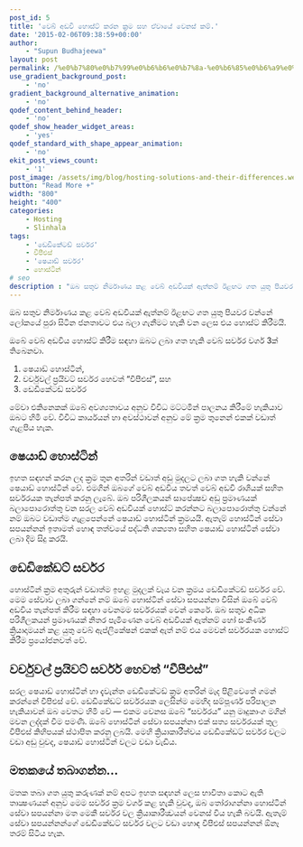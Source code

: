 ```yaml
---
post_id: 5
title: 'වෙබ් අඩවි හොස්ට් කරන ක්‍රම සහ ඒවායේ වෙනස් කම්.'
date: '2015-02-06T09:38:59+00:00'
author: 
    - "Supun Budhajeewa"
layout: post
permalink: /%e0%b7%80%e0%b7%99%e0%b6%b6%e0%b7%8a-%e0%b6%85%e0%b6%a9%e0%b7%80%e0%b7%92-%e0%b7%84%e0%b7%9c%e0%b7%83%e0%b7%8a%e0%b6%a7%e0%b7%8a-%e0%b6%9a%e0%b6%bb%e0%b6%b1-%e0%b6%9a%e0%b7%8a%e0%b6%bb/
use_gradient_background_post:
    - 'no'
gradient_background_alternative_animation:
    - 'no'
qodef_content_behind_header:
    - 'no'
qodef_show_header_widget_areas:
    - 'yes'
qodef_standard_with_shape_appear_animation:
    - 'no'
ekit_post_views_count:
    - '1'
post_image: /assets/img/blog/hosting-solutions-and-their-differences.webp
button: "Read More +"
width: "800"
height: "400"
categories:
    - Hosting
    - Slinhala
tags:
    - 'ඩෙඩිකේටඩ් සර්වර'
    - වීපීඑස්
    - 'ෂෙයාඩ් සර්වර'
    - හොස්ටින්
# seo
description : "ඔබ සතුව නිර්මාණය කළ වෙබ් අඩවියක් ඇත්නම් ඊළඟට ගත යුතු පියවර වන්නේ ලෝකයේ පුරා සිටින ජනතාවට එය බලා ගැනීමට හැකි වන ලෙස එය හොස්ට් කිරීමයි. ඔබේ වෙබ් අඩවිය හොස්ට් කිරීම සඳහා ඔබට ලබා ගත හැකි වෙබ් සර්වර වර්ග 3ක් තිබෙනවා. ෂෙයාඩ් හොස්ටින්, වර්චුවල් ප්‍රයිවට් සර්වර හෙවත් &#8220;වීපීඑස්&#8221;, සහ ඩෙඩිකේටඩ් සර්වර මේවා එකිනෙකක් ඔබේ අවශ්‍යතාවය අනුව [&hellip;]"
---
```


ඔබ සතුව නිර්මාණය කළ වෙබ් අඩවියක් ඇත්නම් ඊළඟට ගත යුතු පියවර වන්නේ ලෝකයේ පුරා සිටින ජනතාවට එය බලා ගැනීමට හැකි වන ලෙස එය හොස්ට් කිරීමයි.

ඔබේ වෙබ් අඩවිය හොස්ට් කිරීම සඳහා ඔබට ලබා ගත හැකි වෙබ් සර්වර වර්ග 3ක් තිබෙනවා.

1. ෂෙයාඩ් හොස්ටින්,
2. වර්චුවල් ප්‍රයිවට් සර්වර හෙවත් “වීපීඑස්”, සහ
3. ඩෙඩිකේටඩ් සර්වර

මේවා එකිනෙකක් ඔබේ අවශ්‍යතාවය අනුව විවිධ මට්ටමින් පාලනය කිරීමේ හැකියාව ඔබට හිමි වේ. විවිධ කාර්යයන් හා අවස්ථාවන් අනුව මේ ක්‍රම තුනෙන් එකක් වඩාත් ගැළපිය හැක.

## ෂෙයාඩ් හොස්ටින්

ඉහත සඳහන් කරන ලද ක්‍රම තුන අතරින් වඩාත් අඩු මුදලට ලබා ගත හැකි වන්නේ ෂෙයාඩ් හොස්ටින් වේ. එමගින් ඔබගේ වෙබ් අඩවිය තවත් වෙබ් අඩවි රාශියක් සහිත සර්වරයක තැන්පත් කරනු ලැබේ. ඔබ පරිශීලකයන් සාපේක්‍ෂව අඩු ප්‍රමාණයක් බලාපොරොත්තු වන සරල වෙබ් අඩවියක් හොස්ට් කරන්නට බලාපොරොත්තු වන්නේ නම් ඔබට වඩාත්ම ගැළපෙන්නේ ෂෙයාඩ් හොස්ටින් ක්‍රමයයි. ඇතැම් හොස්ටින් සේවා සපයන්නන් ඉතාමත් හොඳ තත්වයේ පද්ධති ශක්‍යතා සහිත ෂෙයාඩ් හොස්ටින් සේවා ලබා දිම සිදු කරයි.

## ඩෙඩිකේඩට් සර්වර

හොස්ටින් ක්‍රම අතුරුන් වඩාත්ම ඉහළ මුදලක් වැය වන ක්‍රමය ඩෙඩිකේටඩ් සර්වර වේ. මෙම සේවාව ලබා ගන්නේ නම් ඔබේ හොස්ටින් සේවා සපයන්නා විසින් ඔබේ වෙබ් අඩවිය තැන්පත් කිරීම සඳහා වෙනමම සර්වරයක් වෙන් කෙරේ. ඔබ සතුව අධික පරිශීලකයන් ප්‍රමාණයක් නිතර පැමිණෙන වෙබ් අඩවියක් ඇත්නම් හෝ සංකීර්ණ ක්‍රියාදාමයන් කළ යුතු වෙබ් ඇප්ලිකේෂන් එකක් ඇත් නම් එය මෙවන් සර්වරයක හොස්ට් කිරීම ප්‍රයෝජනවත් වේ.

## වර්චුවල් ප්‍රයිවට් සර්වර් හෙවත් “වීපීඑස්”

සරල ෂෙයාඩ් හොස්ටින් හා දැවැන්ත ඩෙඩිකේටඩ් ක්‍රම අතරින් මැද පිළිවෙතේ ගමන් කරන්නේ වීපීඑස් වේ. ඩෙඩිකේඩට් සර්වරයක ලෙසින්ම මෙහිද සම්පූර්ණ පරිපාලන හැකියාවන් ඔබ වෙතට හිමි වේ — එකම වෙනස ඔබේ “සර්වරය” යනු මෘදුකාංග මගින් මවන ලද්දක් වීම පමණි. ඔබේ හොස්ටින් සේවා සපයන්නා එක් සත්‍ය සර්වරයක් තුල වීපීඑස් කිහිපයක් ස්ථාපිත කරනු ලබයි. මෙහි ක්‍රියාකාරීත්වය ඩෙඩිකේඩට් සර්වර වලට වඩා අඩු වුවද, ෂෙයාඩ් හොස්ටින් වලට වඩා වැඩිය.

## මතකයේ තබාගන්න…

මතක තබා ගත යුතු කරුණක් නම් අපට ඉහත සඳහන් ලෙස භාවිතා කොට ඇති තාක්‍ෂණයන් අනුව මෙම සර්වර ක්‍රම වර්ග කළ හැකි වුවද, ඔබ තෝරාගන්නා හොස්ටින් සේවා සපයන්නා මත මෙකී සර්වර වල ක්‍රියාකාරීත්‍වයන් වෙනස් විය හැකි බවයි. ඇතැම් සේවා සපයන්නන්ගේ ඩෙඩිකේඩට් සර්වර වලට වඩා හොඳ වීපීඑස් සපයන්නන් ඕනෑ තරම් සිටිය හැක.